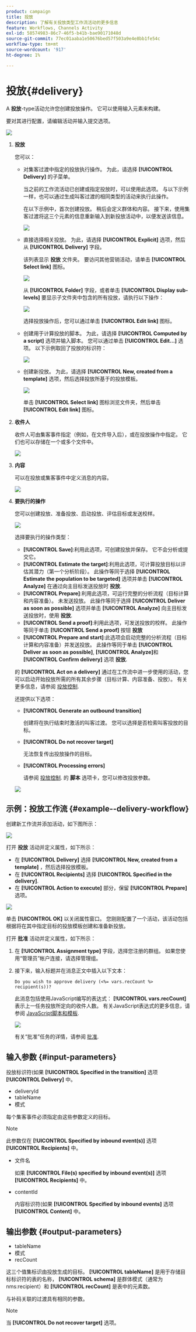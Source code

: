 ```yaml
---
product: campaign
title: 投放
description: 了解有关投放类型工作流活动的更多信息
feature: Workflows, Channels Activity
exl-id: 58574983-86c7-46f5-b41b-bae90171048d
source-git-commit: 77ec01aaba1e50676bed57f503a9e4e8bb1fe54c
workflow-type: tm+mt
source-wordcount: '917'
ht-degree: 1%

---
```


# 投放{#delivery}



A **投放**-type活动允许您创建投放操作。 它可以使用输入元素来构建。

要对其进行配置，请编辑活动并输入提交选项。

![](assets/edit_diffusion.png)

1. **投放**

   您可以：

   * 对集客过渡中指定的投放执行操作。 为此，请选择 **[!UICONTROL Delivery]** 的子菜单。

      当之前的工作流活动已创建或指定投放时，可以使用此选项。 与以下示例一样，也可以通过生成叫客过渡的相同类型的活动来执行此操作。

      在以下示例中，首次创建投放。 稍后会定义群体和内容。 接下来，使用集客过渡将这三个元素的信息重新输入到新投放活动中，以便发送该信息。

      ![](assets/specified_transition_option_exemple.png)

   * 直接选择相关投放。 为此，请选择 **[!UICONTROL Explicit]** 选项，然后从 **[!UICONTROL Delivery]** 字段。

      该列表显示 **投放** 文件夹。 要访问其他营销活动，请单击 **[!UICONTROL Select link]** 图标。

      ![](assets/diffusion_edit_1.png)

      从 **[!UICONTROL Folder]** 字段，或者单击 **[!UICONTROL Display sub-levels]** 要显示子文件夹中包含的所有投放，请执行以下操作：

      ![](assets/diffusion_edit_2.png)

      选择投放操作后，您可以通过单击 **[!UICONTROL Edit link]** 图标。

   * 创建用于计算投放的脚本。 为此，请选择 **[!UICONTROL Computed by a script]** 选项并输入脚本。 您可以通过单击 **[!UICONTROL Edit...]** 选项。 以下示例取回了投放的标识符：

      ![](assets/diffusion_edit_3.png)

   * 创建新投放。 为此，请选择 **[!UICONTROL New, created from a template]** 选项，然后选择投放所基于的投放模板。

      ![](assets/diffusion_edit_4.png)

      单击 **[!UICONTROL Select link]** 图标浏览文件夹，然后单击 **[!UICONTROL Edit link]** 图标。

1. **收件人**

   收件人可由集客事件指定（例如，在文件导入后），或在投放操作中指定。 它们也可以存储在一个或多个文件中。

   ![](assets/diffusion_edit_5.png)

1. **内容**

   可以在投放或集客事件中定义消息的内容。

   ![](assets/diffusion_edit_6.png)

1. **要执行的操作**

   您可以创建投放、准备投放、启动投放、评估目标或发送校样。

   ![](assets/diffusion_edit_7.png)

   选择要执行的操作类型：

   * **[!UICONTROL Save]**:利用此选项，可创建投放并保存。 它不会分析或提交它。
   * **[!UICONTROL Estimate the target]**:利用此选项，可计算投放目标以评估其潜力（第一个分析阶段）。 此操作等同于选择 **[!UICONTROL Estimate the population to be targeted]** 选项并单击 **[!UICONTROL Analyze]** 在通过向主目标发送投放时 **投放**.
   * **[!UICONTROL Prepare]**:利用此选项，可运行完整的分析流程（目标计算和内容准备）。 未发送投放。 此操作等同于选择 **[!UICONTROL Deliver as soon as possible]** 选项并单击 **[!UICONTROL Analyze]** 向主目标发送投放时，使用 **投放**.
   * **[!UICONTROL Send a proof]**:利用此选项，可发送投放的校样。 此操作等同于单击 **[!UICONTROL Send a proof]** 按钮 **投放**
   * **[!UICONTROL Prepare and start]**:此选项会启动完整的分析流程（目标计算和内容准备）并发送投放。 此操作等同于单击 **[!UICONTROL Deliver as soon as possible]**, **[!UICONTROL Analyze]**&#x200B;和 **[!UICONTROL Confirm delivery]** 选项 **投放**.

   的 **[!UICONTROL Act on a delivery]** 通过在工作流中进一步使用的活动，您可以启动开始投放所需的所有其余步骤（目标计算、内容准备、投放）。 有关更多信息，请参阅 [投放控制](delivery-control.md).

   还提供以下选项：

   * **[!UICONTROL Generate an outbound transition]**

      创建将在执行结束时激活的叫客过渡。 您可以选择是否检索叫客投放的目标。

   * **[!UICONTROL Do not recover target]**

      无法恢复传出投放操作的目标。

   * **[!UICONTROL Processing errors]**

      请参阅 [投放控制](delivery-control.md).
   的 **脚本** 选项卡，您可以修改投放参数。

   ![](assets/edit_diffusion_fil_script.png)

## 示例：投放工作流 {#example--delivery-workflow}

创建新工作流并添加活动，如下图所示：

![](assets/new-workflow-5.png)

打开 **投放** 活动并定义属性，如下所示：

* 在 **[!UICONTROL Delivery]** 选择 **[!UICONTROL New, created from a template]** ，然后选择投放模板。
* 在 **[!UICONTROL Recipients]** 选择 **[!UICONTROL Specified in the delivery]**.
* 在 **[!UICONTROL Action to execute]** 部分，保留 **[!UICONTROL Prepare]** 选项。

![](assets/new-workflow-param-delivery.png)

单击 **[!UICONTROL OK]** 以关闭属性窗口。 您刚刚配置了一个活动，该活动包括根据将在其中指定目标的投放模板创建和准备新投放。

打开 **批准** 活动并定义属性，如下所示：

1. 在 **[!UICONTROL Assignment type]** 字段，选择您注册的群组。 如果您使用“管理员”帐户连接，请选择管理组。
1. 接下来，输入标题并在消息正文中插入以下文本：

   ```
   Do you wish to approve delivery (<%= vars.recCount %> recipient(s))?
   ```

   此消息包括使用JavaScript编写的表达式： **[!UICONTROL vars.recCount]** 表示上一任务投放所定向的收件人数。 有关JavaScript表达式的更多信息，请参阅 [JavaScript脚本和模板](javascript-scripts-and-templates.md).

   ![](assets/new-workflow-param-validation.png)

   有关“批准”任务的详情，请参阅 [批准](approval.md).

## 输入参数 {#input-parameters}

投放标识符(如果 **[!UICONTROL Specified in the transition]** 选项 **[!UICONTROL Delivery]** 中。

* deliveryId
* tableName
* 模式

每个集客事件必须指定由这些参数定义的目标。

>[!NOTE]
>
>此参数仅在 **[!UICONTROL Specified by inbound event(s)]** 选项 **[!UICONTROL Recipients]** 中。

* 文件名

   如果 **[!UICONTROL File(s) specified by inbound event(s)]** 选项 **[!UICONTROL Recipients]** 中。

* contentId

   内容标识符(如果 **[!UICONTROL Specified by inbound events]** 选项 **[!UICONTROL Content]** 中。

## 输出参数 {#output-parameters}

* tableName
* 模式
* recCount

这三个值集标识由投放生成的目标。 **[!UICONTROL tableName]** 是用于存储目标标识符的表的名称， **[!UICONTROL schema]** 是群体模式（通常为nms:recipient）和 **[!UICONTROL recCount]** 是表中的元素数。

与补码关联的过渡具有相同的参数。

>[!NOTE]
>
>当 **[!UICONTROL Do not recover target]** 选项。
